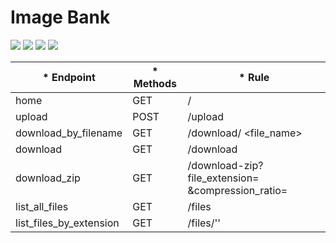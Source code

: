 # Image Bank
<p align="left">
<img src="https://img.shields.io/badge/status-finalizado-brightgreen"/>
<img src="https://img.shields.io/badge/python-3.6-yellow"/>
<img src="https://img.shields.io/badge/linux-shell-orange"/>
<img src="https://img.shields.io/badge/HTML5--informational"/>
</p>

|* Endpoint              |* Methods |* Rule                                                                |
|------------------------|----------|----------------------------------------------------------------------|
|home                    |GET       |/                                                                     |
|upload                  |POST      |/upload                                                               |
|download_by_filename    |GET       |/download/ <file_name>                                                |
|download                |GET       |/download                                                             |
|download_zip            |GET       |/download-zip?file_extension= <EXTENSION> &compression_ratio= <RATIO> |
|list_all_files          |GET       |/files                                                                |
|list_files_by_extension |GET       |/files/'<extension>'                                                  |
